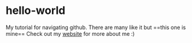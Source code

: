 # hello-world
My tutorial for navigating github.
There are many like it but ==this one is mine==
Check out my [website](jonathanoad@gmail.com) for more about me :)
